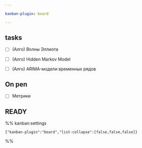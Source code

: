 ```yaml
---

kanban-plugin: board

---
```


## tasks

- [ ] (Алго) Волны Эллиота
- [ ] (Алго) Hidden Markov Model
- [ ] (Алго) ARIMA-модели временных рядов


## On pen

- [ ] Метрики


## READY





%% kanban:settings
```
{"kanban-plugin":"board","list-collapse":[false,false,false]}
```
%%